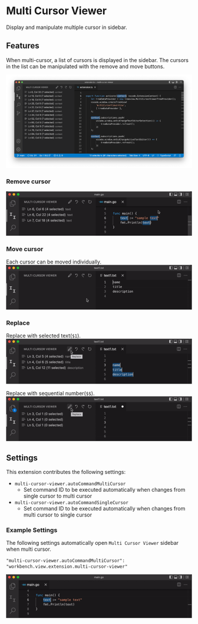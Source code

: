 # Multi Cursor Viewer

Display and manipulate multiple cursor in sidebar.

## Features

When multi-cursor, a list of cursors is displayed in the sidebar. The cursors in the list can be manipulated with the remove and move buttons.

![sidebar](images/sidebar.png)


### Remove cursor

![remove cursor](images/remove_cursor.gif)

### Move cursor
Each cursor can be moved individually.
![move cursor](images/move_cursor.gif)

### Replace 
Replace with selected text(`$1`).
![replace selected text](images/replace1.gif)

Replace with sequential number(`$$`).
![replace sequential number](images/replace2.gif)

## Settings

This extension contributes the following settings:

- `multi-cursor-viewer.autoCommandMultiCursor`
  - Set command ID to be executed automatically when changes from single cursor to multi cursor
- `multi-cursor-viewer.autoCommandSingleCursor`
  - Set command ID to be executed automatically when changes from multi cursor to single cursor

### Example Settings
The following settings automatically open `Multi Cursor Viewer` sidebar when multi cursor.

```
"multi-cursor-viewer.autoCommandMultiCursor": "workbench.view.extension.multi-cursor-viewer"
```

![auto command example](images/auto_command.gif)

